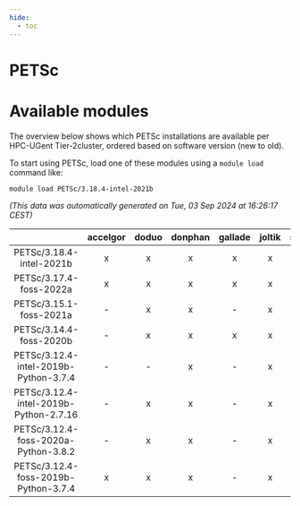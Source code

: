 ```yaml
---
hide:
  - toc
---
```


PETSc
=====

# Available modules


The overview below shows which PETSc installations are available per HPC-UGent Tier-2cluster, ordered based on software version (new to old).

To start using PETSc, load one of these modules using a `module load` command like:

```shell
module load PETSc/3.18.4-intel-2021b
```

*(This data was automatically generated on Tue, 03 Sep 2024 at 16:26:17 CEST)*  

| |accelgor|doduo|donphan|gallade|joltik|shinx|skitty|
| :---: | :---: | :---: | :---: | :---: | :---: | :---: | :---: |
|PETSc/3.18.4-intel-2021b|x|x|x|x|x|-|x|
|PETSc/3.17.4-foss-2022a|x|x|x|x|x|-|x|
|PETSc/3.15.1-foss-2021a|-|x|x|-|x|-|x|
|PETSc/3.14.4-foss-2020b|-|x|x|x|x|-|x|
|PETSc/3.12.4-intel-2019b-Python-3.7.4|-|-|x|-|x|-|-|
|PETSc/3.12.4-intel-2019b-Python-2.7.16|-|x|x|-|x|-|x|
|PETSc/3.12.4-foss-2020a-Python-3.8.2|-|x|x|-|x|-|x|
|PETSc/3.12.4-foss-2019b-Python-3.7.4|x|x|x|-|x|-|x|
